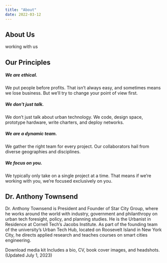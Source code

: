 ```yaml
---
title: "About"
date: 2022-03-12
---
```


## About Us

working with us

## Our Principles

##### **We are ethical.**

We put people before profits. That isn’t always easy, and sometimes means we lose business. But we’ll try to change your point of view first.

##### **We don't just talk.**

We don’t just talk about urban technology. We code, design space, prototype hardware, write charters, and deploy networks.

##### We are a dynamic team.

We gather the right team for every project. Our collaborators hail from diverse geographies and disciplines.

##### We focus on you.

We typically only take on a single project at a time. That means if we’re working with you, we’re focused exclusively on you.

## Dr. Anthony Townsend

Dr. Anthony Townsend is President and Founder of Star City Group, where he works around the world with industry, government and philanthropy on urban tech foresight, policy, and planning studies. He is the Urbanist in Residence at Cornell Tech’s Jacobs Institute. As part of the founding team of the university’s Urban Tech Hub, located on Roosevelt Island in New York City, he directs applied research and teaches courses on smart cities engineering.

[](https://www.starcitygroup.us/wp-content/uploads/2023/07/2023-07-Anthony-Townsend-Media-Kit.zip)

Download media kit Includes a bio, CV, book cover images, and headshots. (Updated July 1, 2023)

